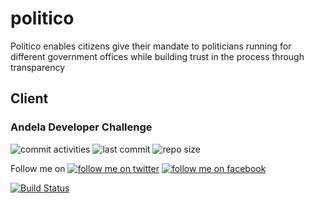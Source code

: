 # politico

Politico enables citizens give their mandate to politicians running for different government offices while building trust in the process through transparency

## Client

### Andela Developer Challenge

![commit activities](https://img.shields.io/github/commit-activity/y/emmsdan/politico.svg?colorB=green) ![last commit](https://img.shields.io/github/last-commit/emmsdan/politico/ch-server-environment-setup-163422122.svg?colorB=green)
![repo size ](https://img.shields.io/github/repo-size/emmsdan/politico.svg?colorB=blue&logo=red)

Follow me on [![follow me on twitter](https://img.shields.io/twitter/url/http/shields.io.svg?style=social)](https://twitter.com/emmsdan)
[![follow me on facebook](https://img.shields.io/facebook/url/http/shields.io.svg?style=social)](https://twitter.com/emmsdan)

[![Build Status](https://travis-ci.org/emmsdan/politico.svg?branch=ch-server-environment-setup-163422122)](https://travis-ci.org/emmsdan/politico)
